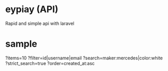 # eypiay (API)

Rapid and simple api with laravel

# sample

?items=10
?filter=id|username|email
?search=maker:mercedes|color:white
?strict_search=true
?order=created_at:asc
